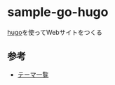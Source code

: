 # sample-go-hugo

[hugo](https://gohugo.io/)を使ってWebサイトをつくる

## 参考

* [テーマ一覧](https://themes.gohugo.io/)
